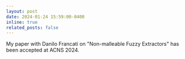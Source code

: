 ```yaml
---
layout: post
date: 2024-01-24 15:59:00-0400
inline: true
related_posts: false
---
```


My paper with Danilo Francati on "Non-malleable Fuzzy Extractors" has been accepted at ACNS 2024.

